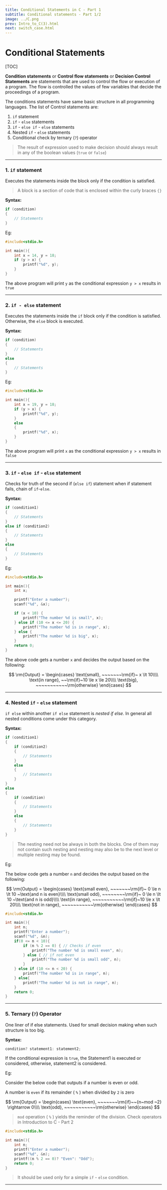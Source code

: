 ```yaml
---
title: Conditional Statements in C - Part 1
subtitle: Conditional statements - Part 1/2
image: ../C.png
prev: Intro_to_C(3).html
next: switch_case.html
---
```


# Conditional Statements

[TOC]

**Condition statements** or **Control flow statements** or **Decision Control Statements** are statements that are used to control the flow or execution of a program. The flow is controlled the values of few variables that decide the proceedings of a program.

The conditions statements have same basic structure in all programming languages. The list of Control statements are:

1. `if` statement
2. `if` - `else` statements
3. `if` - `else if` - `else` statements
4. Nested `if` - `else` statements
5. Conditional check by ternary (`?`) operator

> The result of expression used to make decision should always result in any of the boolean values (`true` or `false`)

---

### 1. `if` statement

Executes the statements inside the block only if the condition is satisfied.

> A block is a section of code that is enclosed within the curly braces `{}`

**Syntax:**

```c
if (condition)
{
    // Statements
}
```

Eg:

```c
#include<stdio.h>

int main(){
    int x = 14, y = 18;
    if (y > x) {
        printf("%d", y);
    }
}
```

The above program will print `y` as the conditional expression `y > x` results in `true`

---

### 2. `if - else` statement

Executes the statements inside the `if` block only if the condition is satisfied. Otherwise, the `else` block is executed.

**Syntax:**

```c
if (condition)
{
    // Statements
}
else
{
    // Statements
}
```

Eg:

```c
#include<stdio.h>

int main(){
    int x = 19, y = 18;
    if (y > x) {
        printf("%d", y);
    }
    else
    {
        printf("%d", x);
    }
}
```

The above program will print `x` as the conditional expression `y > x` results in `false`

---

### 3. `if` - `else if` - `else` statement

Checks for truth of the second if (`else if`) statement when if statement fails, chain of `if`-`else`.

**Syntax:**

```c
if (condition1)
{
    // Statements
}
else if (condition2)
{
    // Statements
}
else
{
    // Statements
}
```

Eg:

```c
#include<stdio.h>

int main(){
    int x;

    printf("Enter a number");
    scanf("%d", &x);

    if (x < 10) {
        printf("The number %d is small", x);
    } else if (10 <= x <= 20) {
        printf("The number %d is in range", x);
    } else {
        printf("The number %d is big", x);
    }
    return 0;
}
```

The above code gets a number `x` and decides the output based on the following:

$$
\rm{Output} =
\begin{cases}
\text{small}, ~~~~~~~\rm{if}~ x \lt 10\\\\
\text{in range}, ~~\rm{if}~10 \le x \le 20\\\\
\text{big}, ~~~~~~~~~~~\rm{otherwise}
\end{cases}
$$

---

### 4. Nested `if` - `else` statement

`if else` within another `if else` statement is _nested if else_. In general all nested conditions come under this category.

**Syntax:**

```c
if (condition1)
{
    if (condition2)
    {
        // Statements
    }
    else
    {
        // Statements
    }
}
else
{
    if (condition)
    {
        // Statements
    }
    else
    {
        // Statements
    }
}
```

> The nesting need not be always in both the blocks. One of them may not contain such nesting and nesting may also be to the next level or multiple nesting may be found.

Eg:

The below code gets a number `n` and decides the output based on the following:

$$
\rm{Output} =
\begin{cases}
\text{small even}, ~~~~~~~\rm{if}~ 0 \le n \lt 10 ~\text{and n is even}\\\\
\text{small odd}, ~~~~~~~~\rm{if}~ 0 \le n \lt 10 ~\text{and n is odd}\\\\
\text{in range}, ~~~~~~~~~~~\rm{if}~10 \le x \lt 20\\\\
\text{not in range}, ~~~~~~~~~~~\rm{otherwise}
\end{cases}
$$

```c
#include<stdio.h>

int main(){
    int n;
    printf("Enter a number");
    scanf("%d", &n);
    if(0 <= n < 10){
        if (n % 2 == 0) { // Checks if even
            printf("The number %d is small even", n);
        } else { // if not even
            printf("The number %d is small odd", n);
        }
    } else if (10 <= n < 20) {
        printf("The number %d is in range", n);
    } else{
        printf("The number %d is not in range", n);
    }
    return 0;
}
```

---

### 5. Ternary (`?`) Operator

One liner of if else statements. Used for small decision making when such structure is too big.

**Syntax:**

```c
condition? statement1: statement2;
```

If the conditional expression is `true`, the Statement1 is executed or considered, otherwise, statement2 is considered.

Eg:

Consider the below code that outputs if a number is even or odd.

A number is `even` if its remainder ( `%` ) when divided by `2` is zero

$$
\rm{Output} =
\begin{cases}
\text{even}, ~~~~~~~\rm{if}~~{n~mod ~2} \rightarrow 0\\\\
\text{odd}, ~~~~~~~~~~~\rm{otherwise}
\end{cases}
$$

> `mod` operation ( `%` ) yields the reminder of the division. Check operators in Introduction to C - Part 2

```c
#include<stdio.h>

int main(){
    int n;
    printf("Enter a number");
    scanf("%d", &n);
    printf((n % 2 == 0)? "Even": "Odd");
    return 0;
}
```

> It should be used only for a simple `if` - `else` condition.

---
